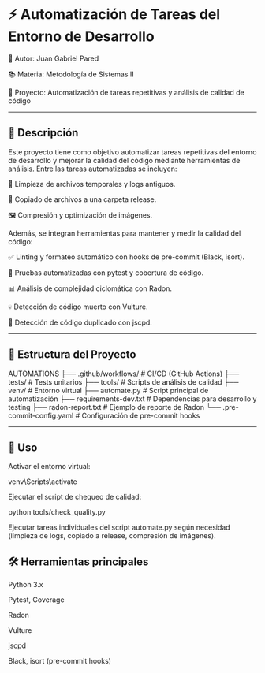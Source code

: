 # ⚡ Automatización de Tareas del Entorno de Desarrollo

👤 Autor: Juan Gabriel Pared

📚 Materia: Metodología de Sistemas II

📁 Proyecto: Automatización de tareas repetitivas y análisis de calidad de código

---

## 📝 Descripción

Este proyecto tiene como objetivo automatizar tareas repetitivas del entorno de desarrollo y mejorar la calidad del código mediante herramientas de análisis. Entre las tareas automatizadas se incluyen:

🧹 Limpieza de archivos temporales y logs antiguos.

📂 Copiado de archivos a una carpeta release.

🖼️ Compresión y optimización de imágenes.

Además, se integran herramientas para mantener y medir la calidad del código:

✅ Linting y formateo automático con hooks de pre-commit (Black, isort).

🧪 Pruebas automatizadas con pytest y cobertura de código.

📊 Análisis de complejidad ciclomática con Radon.

💀 Detección de código muerto con Vulture.

🔁 Detección de código duplicado con jscpd.

---

## 📂 Estructura del Proyecto
AUTOMATIONS
├── .github/workflows/        # CI/CD (GitHub Actions)
├── tests/                    # Tests unitarios
├── tools/                    # Scripts de análisis de calidad
├── venv/                     # Entorno virtual
├── automate.py               # Script principal de automatización
├── requirements-dev.txt      # Dependencias para desarrollo y testing
├── radon-report.txt          # Ejemplo de reporte de Radon
└── .pre-commit-config.yaml   # Configuración de pre-commit hooks

---

## 🚀 Uso

Activar el entorno virtual:

venv\Scripts\activate


Ejecutar el script de chequeo de calidad:

python tools/check_quality.py


Ejecutar tareas individuales del script automate.py según necesidad (limpieza de logs, copiado a release, compresión de imágenes).

## 🛠️ Herramientas principales

Python 3.x

Pytest, Coverage

Radon

Vulture

jscpd

Black, isort (pre-commit hooks)
